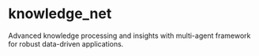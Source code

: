 # knowledge_net
Advanced knowledge processing and insights with multi-agent framework for robust  data-driven applications.
